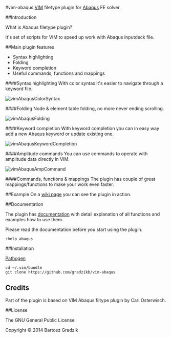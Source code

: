 #vim-abaqus
[VIM](http://www.vim.org/) filetype plugin for [Abaqus](http://www.3ds.com/products-services/simulia/) FE solver.

##Introduction

What is Abaqus filetype plugin?

It's set of scripts for VIM to speed up work with Abaqus inputdeck file.

##Main plugin features
- Syntax highlighting
- Folding
- Keyword completion
- Useful commands, functions and mappings

####Syntax highlighting
With color syntax it's easier to navigate through a keyword file.

![vimAbaqusColorSyntax](https://raw.github.com/wiki/gradzikb/vim-abaqus/gifs/vimAbaqusColorSyntax.gif)

####Folding
Node & element table folding, no more never ending scrolling.

![vimAbaqusFolding](https://raw.github.com/wiki/gradzikb/vim-abaqus/gifs/vimAbaqusFolding.gif)

####Keyword completion
With keyword completion you can in easy way add a new Abaqus keyword or update existing one.

![vimAbaqusKeywordCompletion](https://raw.github.com/wiki/gradzikb/vim-abaqus/gifs/vimAbaqusKeywordCompletion.gif)

####Amplitude commands
You can use commands to operate with amplitude data directly in VIM.

![vimAbaqusAmpCommand](https://raw.github.com/wiki/gradzikb/vim-abaqus/gifs/vimAbaqusAmpCommand.gif)

####Commands, functions & mappings
The plugin has couple of great mappings/functions to make your work even faster.

##Example
On a [wiki page](https://github.com/gradzikb/vim-abaqus/wiki/Example) you can see the plugin in action.

##Documentation

The plugin has [documentation](https://github.com/gradzikb/vim-abaqus/blob/master/doc/abaqus.txt) with detail explanation of all functions and examples how to use them.

Please read the documentation before you start using the plugin.

`:help abaqus`



##Installation

[Pathogen](https://github.com/tpope/vim-pathogen)

```
cd ~/.vim/bundle
git clone https://github.com/gradzikb/vim-abaqus
```
## Credits

Part of the plugin is based on VIM Abaqus filtype plugin by Carl Osterwisch.

##License

The GNU General Public License

Copyright &copy; 2014 Bartosz Gradzik


